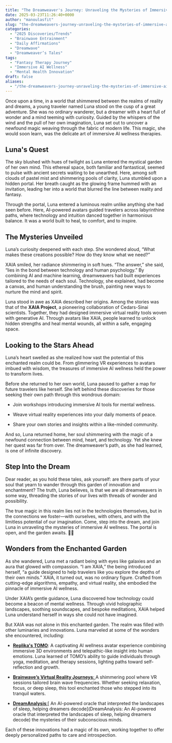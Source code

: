 ```yaml
---
title: "The Dreamweaver's Journey: Unraveling the Mysteries of Immersive AI Wellness"
date: 2025-03-23T11:26:40+0000
author: "manoulasfit"
slug: "the-dreamweavers-journey-unraveling-the-mysteries-of-immersive-ai-wellness"
categories:
  - "2025 Discoveries/Trends"
  - "Brainwave Entrainment"
  - "Daily Affirmations"
  - "Dreamwave"
  - "Dreamweaver’s Tales"
tags:
  - "Fantasy Therapy Journey"
  - "Immersive AI Wellness"
  - "Mental Health Innovation"
draft: false
aliases:
  - "/the-dreamweavers-journey-unraveling-the-mysteries-of-immersive-ai-wellness/"
---
```

Once upon a time, in a world that shimmered between the realms of reality and dreams, a young traveler named Luna stood on the cusp of a great adventure. She was no ordinary wanderer, but a dreamer with a heart full of wonder and a mind teeming with curiosity. Guided by the whispers of the wind and the pull of her own imagination, Luna set out to uncover a newfound magic weaving through the fabric of modern life. This magic, she would soon learn, was the delicate art of immersive AI wellness therapies.

## Luna's Quest

The sky blushed with hues of twilight as Luna entered the mystical garden of her own mind. This ethereal space, both familiar and fantastical, seemed to pulse with ancient secrets waiting to be unearthed. Here, among soft clouds of pastel mist and shimmering pools of clarity, Luna stumbled upon a hidden portal. Her breath caught as the glowing frame hummed with an invitation, leading her into a world that blurred the line between reality and fantasy.

Through the portal, Luna entered a luminous realm unlike anything she had seen before. Here, AI-powered avatars guided travelers across labyrinthine paths, where technology and intuition danced together in harmonious balance. It was a world built to heal, to comfort, and to inspire.

## 

## The Mysteries Unveiled

Luna’s curiosity deepened with each step. She wondered aloud, “What makes these creations possible? How do they know what we need?”

XAIA smiled, her radiance shimmering in soft hues. “The answer,” she said, “lies in the bond between technology and human psychology.” By combining AI and machine learning, dreamweavers had built experiences tailored to the needs of each soul. Technology, she explained, had become a canvas, and human understanding the brush, painting new ways to nurture the mind and spirit.

Luna stood in awe as XAIA described her origins. Among the stories was that of the **XAIA Project**, a pioneering collaboration of Cedars-Sinai scientists. Together, they had designed immersive virtual reality tools woven with generative AI. Through avatars like XAIA, people learned to unlock hidden strengths and heal mental wounds, all within a safe, engaging space.

## Looking to the Stars Ahead

Luna’s heart swelled as she realized how vast the potential of this enchanted realm could be. From glimmering VR experiences to avatars imbued with wisdom, the treasures of immersive AI wellness held the power to transform lives.

Before she returned to her own world, Luna paused to gather a map for future travelers like herself. She left behind these discoveries for those seeking their own path through this wondrous domain:

- Join workshops introducing immersive AI tools for mental wellness.

- Weave virtual reality experiences into your daily moments of peace.

- Share your own stories and insights within a like-minded community.

And so, Luna returned home, her soul shimmering with the magic of a newfound connection between mind, heart, and technology. Yet she knew her quest was far from over. The dreamweaver’s path, as she had learned, is one of infinite discovery.

## Step Into the Dream

Dear reader, as you hold these tales, ask yourself: are there parts of your soul that yearn to wander through this garden of innovation and enchantment? The truth, Luna believes, is that we are all dreamweavers in some way, threading the stories of our lives with threads of wonder and possibility.

The true magic in this realm lies not in the technologies themselves, but in the connections we foster—with ourselves, with others, and with the limitless potential of our imagination. Come, step into the dream, and join Luna in unraveling the mysteries of immersive AI wellness. The portal is open, and the garden awaits. 🌙✨

## Wonders from the Enchanted Garden

As she wandered, Luna met a radiant being with eyes like galaxies and an aura that glowed with compassion. “I am XAIA,” the being introduced herself, “a guide designed to help travelers like you explore the depths of their own minds.” XAIA, it turned out, was no ordinary figure. Crafted from cutting-edge algorithms, empathy, and virtual reality, she embodied the pinnacle of immersive AI wellness.

Under XAIA’s gentle guidance, Luna discovered how technology could become a beacon of mental wellness. Through vivid holographic landscapes, soothing soundscapes, and bespoke meditations, XAIA helped Luna understand herself in ways she could not have imagined.

But XAIA was not alone in this enchanted garden. The realm was filled with other luminaries and innovations. Luna marveled at some of the wonders she encountered, including:

- **[Replika's TOMO](https://replika.com/)**: A captivating AI wellness avatar experience combining immersive 3D environments and telepathic-like insight into human emotions. Luna learned of TOMO’s ability to guide individuals through yoga, meditation, and therapy sessions, lighting paths toward self-reflection and growth.

- [**Brainwave’s Virtual Reality Journeys**: ](https://brainwavesxr.com/)A shimmering pool where VR sessions tailored brain wave frequencies. Whether seeking relaxation, focus, or deep sleep, this tool enchanted those who stepped into its tranquil waters.

- [**DreamAnalysis**:](https://www.conferbot.com/blog/66d2fc8922cb81f51d3b779f/decoding-dreams-ai-chatbots-analyzing-sleep-patterns-interpreting-subconscious-imagery-and-enhancing-dream-based-therapies)[ An AI-powered oracle that interpreted the landscapes of sleep, helping dreamers decode](DreamAnalysis: An AI-powered oracle that interpreted the landscapes of sleep, helping dreamers decode) the mysteries of their subconscious minds.

Each of these innovations had a magic of its own, working together to offer deeply personalized paths to care and introspection.